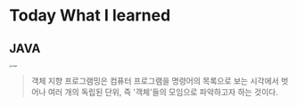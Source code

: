 # Today What I learned


## JAVA


<img src="https://blog.kakaocdn.net/dn/cZsyTw/btq0u5VBWge/F7xmauYA6r8nnbXSz2vJhK/img.png" alt="image" style="zoom:25%;" />

> 객체 지향 프로그램밍은 컴퓨터 프로그램을 명령어의 목록으로 보는 시각에서 벗어나 여러 개의 독립된 단위, 즉 '객체'들의 모임으로 파악하고자 하는 것이다. 
